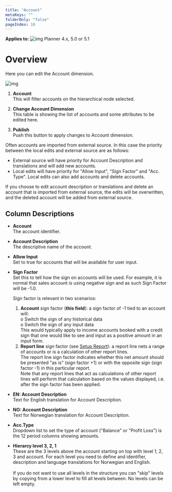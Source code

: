 ```yaml
---
title: "Account"
metaKeys: ""
folderOnly: "false"
pageIndex: 10
---
```


**Applies to:** ![img](https://profitbasedocs.blob.core.windows.net/icons/yes-icon.png) Planner 4.x, 5.0 or 5.1

# Overview
Here you can edit the Account dimension.

![img](https://profitbasedocs.blob.core.windows.net/enduserhelp/images/report-setup-account.JPG)

1. **Account** <br/>
This will filter accounts on the hierarchical node selected.

2. **Change Account Dimension** <br/>
This table is showing the list of accounts and some attributes to be edited here.

3. **Publish**<br/>
Push this button to apply changes to Account dimension.

Often accounts are imported from external source. In this case the priority between the local edits and external source are as follows:
- External source will have priority for Account Description and translations and will add new accounts.
- Local edits will have priority for "Allow Input", "Sign Factor" and "Acc. Type". Local edits can also add accounts and delete accounts.

If you choose to edit account description or translations and delete an account that is imported from external source, the edits will be overwritten, and the deleted account will be added from external source.

## Column Descriptions

- **Account**<br/>
The account identifier.
- **Account Description**<br/>
The descriptive name of the account.
- **Allow Input**<br/>
Set to true for accounts that will be available for user input.
- **Sign Factor**<br/>
Set this to tell how the sign on accounts will be used. For example, it is normal that sales account is using negative sign and as such Sign Factor will be -1.0.<br/>

   Sign factor is relevant in two scenarios:<br/>
   1.	**Account** sign factor (**this field**): a sign factor of -1 tied to an account will:<br/>
   o	Switch the sign of any historical data<br/>
   o	Switch the sign of any input data<br/>
   This would typically apply to income accounts booked with a credit sign that one would like to see and input as a positive amount in an input form.<br/>
   2.	**Report line** sign factor (see [Setup Report](setup-report.md)): a report line nets a range of accounts or is a calculation of other report lines.<br/>
   The report line sign factor indicates whether this net amount should be presented "as is" (sign factor +1) or with the opposite sign (sign factor -1) in this particular report.<br/>
   Note that any report lines that act as calculations of other report lines will perform that calculation based on the values displayed, i.e. after the sign factor has been applied. <br/>
- **EN: Account Description**<br/>
Text for English translation for Account Description.
- **NO: Account Description**<br/>
Text for Norwegian translation for Account Description.
- **Acc.Type**<br/>
Dropdown list to set the type of account ("Balance" or "Profit Loss") is the 12 period columns showing amounts.
- **Hierarcy level 3, 2, 1**<br/>
These are the 3 levels above the account starting on top with level 1, 2, 3 and account. For each level you need to define and identifier, description and language translations for Norwegian and English.<br/><br/>
If you do not want to use all levels in the structure you can "skip" levels by copying from a lower level to fill all levels between. No levels can be left empty.
